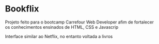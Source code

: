 # Bookflix
 Projeto feito para o bootcamp Carrefour Web Developer afim de fortalecer os conhecimentos ensinados de HTML, CSS e Javascrip
 
 Interface similar ao Netflix, no entanto voltada a livros
